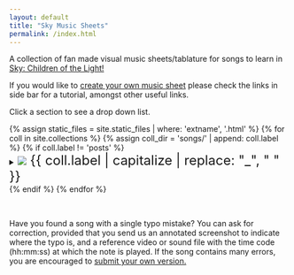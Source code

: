 ```yaml
---
layout: default
title: "Sky Music Sheets"
permalink: /index.html
---
```


<p>A collection of fan made visual music sheets/tablature for songs to learn in <a href="https://thatskygame.com/">Sky: Children of the Light!</a></p>
<p>If you would like to <a href="./make-your-own-sheet.html">create your own music sheet</a> please check the links in side bar for a tutorial, amongst other useful links.</p>
<p>Click a section to see a drop down list.</p>
{% assign static_files = site.static_files | where: 'extname', '.html' %}
{% for coll in site.collections %}
{% assign coll_dir = 'songs/' | append: coll.label %}
{% if coll.label != 'posts' %}
<details>
  <summary><font size="5"><img src="{{ site.baseurl | escape }}/assets/images/categories/{{ coll.label }}/{{ coll.label }}.png"> {{ coll.label | capitalize | replace: "_", " " }} </font></summary>
  <ul>
  {% for file in static_files %}{% if file.path contains coll_dir %}
    <li><a href="{{ file.path | escape }}">{{ file.basename | replace: "__", " - " | replace: "_", " "}}</a></li>
  {% endif %}{% endfor %}
  </ul>
</details>
{% endif %}
{% endfor %}

<p>&nbsp;</p>
<p>Have you found a song with a single typo mistake? You can ask for correction,
provided that you send us an annotated screenshot to indicate where the typo is, and a reference video or sound file with the time code (hh:mm:ss) at which the note is played.
If the song contains many errors, you are encouraged to <a href="./make-your-own-sheet.html">submit your own version.</a></p>



